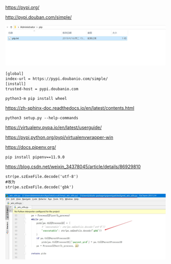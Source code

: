 https://pypi.org/

http://pypi.douban.com/simple/

![](imgs/1.jpg)

```
[global]
index-url = https://pypi.doubanio.com/simple/
[install]
trusted-host = pypi.doubanio.com
```

```
python3-m pip install wheel
```

https://zh-sphinx-doc.readthedocs.io/en/latest/contents.html

```
python3 setup.py --help-commands
```

https://virtualenv.pypa.io/en/latest/userguide/

https://pypi.python.org/pypi/virtualenvwrapper-win

https://docs.pipenv.org/

```
pip install pipenv==11.9.0
```

https://blog.csdn.net/weixin_34378045/article/details/86929810

```
str(pe.szExeFile.decode('utf-8')
#改为
str(pe.szExeFile.decode('gbk')
```

![](imgs/0.jpg)

